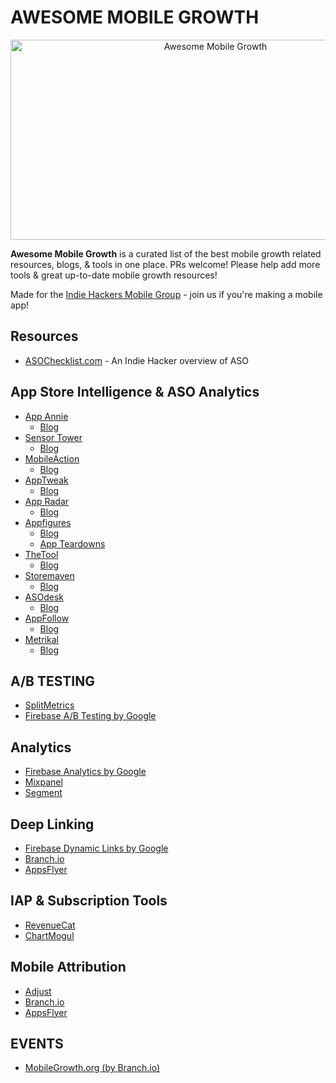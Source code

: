 # AWESOME MOBILE GROWTH
<p align="center">
<img width="640" height="320" src="https://user-images.githubusercontent.com/9759771/100798434-42708900-33e9-11eb-8a46-71724f1516e8.png" alt="Awesome Mobile Growth">
</p>

**Awesome Mobile Growth** is a curated list of the best mobile growth related resources, blogs, & tools in one place. PRs welcome! Please help add more tools & great up-to-date mobile growth resources!

Made for the [Indie Hackers Mobile Group](https://www.indiehackers.com/group/mobile) - join us if you're making a mobile app!

## Resources

-   [ASOChecklist.com](https://asochecklist.com/) - An Indie Hacker overview of ASO

## App Store Intelligence & ASO Analytics

-   [App Annie](https://www.appannie.com/en/)
    -   [Blog](https://www.appannie.com/en/insights/)
-   [Sensor Tower](https://sensortower.com/)
    -   [Blog](https://sensortower.com/blog)
-   [MobileAction](https://www.mobileaction.co/)
    -   [Blog](https://www.mobileaction.co/blog/)
-   [AppTweak](https://www.apptweak.com/en)
    -   [Blog](https://www.apptweak.com/en/aso-blog)
-   [App Radar](https://appradar.com)
    -   [Blog](https://appradar.com/on-the-radar)
-   [Appfigures](https://appfigures.com)
    -   [Blog](https://appfigures.com/resources/aso)
    -   [App Teardowns](https://appfigures.com/resources/teardowns)
-   [TheTool](https://thetool.io/)
    -   [Blog](https://thetool.io/blog)
-   [Storemaven](https://www.storemaven.com/aso-tool-box/)
    -   [Blog](https://www.storemaven.com/aso-blog/)
-   [ASOdesk](https://asodesk.com/app-store-optimization)
    -   [Blog](https://asodesk.com/blog/)
-   [AppFollow](https://appfollow.io/)
    -   [Blog](https://appfollow.io/blog)
-   [Metrikal](https://metrikal.io)
    -   [Blog](https://metrikal.io/blog)

## A/B TESTING

-   [SplitMetrics](https://splitmetrics.com/)
-   [Firebase A/B Testing by Google](https://firebase.google.com/products/ab-testing)
    

## Analytics

-   [Firebase Analytics by Google](https://firebase.google.com/products/analytics)
-   [Mixpanel](https://mixpanel.com/)
-   [Segment](https://segment.com/industry/mobile/)
    

## Deep Linking

-   [Firebase Dynamic Links by Google](https://firebase.google.com/products/dynamic-links)
-   [Branch.io](https://branch.io/what-is-deep-linking/)
-   [AppsFlyer](https://www.appsflyer.com/product/one-link-deep-linking/)
    

## IAP & Subscription Tools

-   [RevenueCat](https://www.revenuecat.com/)
-   [ChartMogul](https://chartmogul.com/product/mobile-analytics/)

## Mobile Attribution

-   [Adjust](https://www.adjust.com/)
-   [Branch.io](https://branch.io)
-   [AppsFlyer](https://www.appsflyer.com)

## EVENTS

-   [MobileGrowth.org (by Branch.io)](https://events.mobilegrowth.org/)
